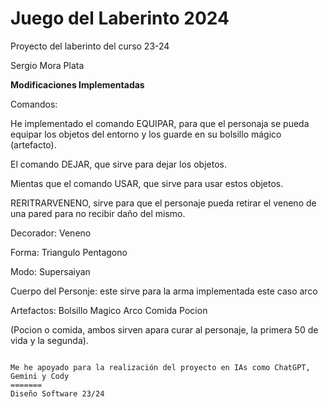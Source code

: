 # Juego del Laberinto 2024
Proyecto del laberinto del curso 23-24

Sergio Mora Plata

**Modificaciones Implementadas**

Comandos:

He implementado el comando EQUIPAR, para que el personaja se pueda equipar los objetos del entorno y los guarde en su bolsillo mágico (artefacto).

El comando DEJAR, que sirve para dejar los objetos.

Mientas que el comando USAR, que sirve para usar estos objetos.

RERITRARVENENO, sirve para que el personaje pueda retirar el veneno de una pared para no recibir daño del mismo.

Decorador: Veneno

Forma: 
    Triangulo
    Pentagono

Modo: 
    Supersaiyan

Cuerpo del Personje: este sirve para la arma implementada este caso arco

Artefactos:
    Bolsillo Magico
    Arco
    Comida
    Pocion

(Pocion o comida, ambos sirven apara curar al personaje, la primera 50 de vida y la segunda).
```

Me he apoyado para la realización del proyecto en IAs como ChatGPT, Gemini y Cody
=======
Diseño Software 23/24

